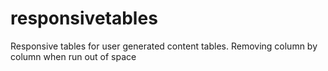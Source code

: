 responsivetables
================

Responsive tables for user generated content tables. Removing column by column when run out of space
